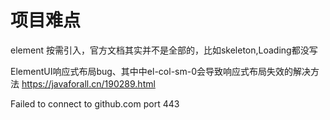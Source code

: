 # 项目难点

element 按需引入，官方文档其实并不是全部的，比如skeleton,Loading都没写

ElementUI响应式布局bug、其中中el-col-sm-0会导致响应式布局失效的解决方法
https://javaforall.cn/190289.html


Failed to connect to github.com port 443 